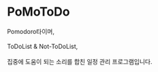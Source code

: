 # PoMoToDo
Pomodoro타이머,  
</br>
ToDoList & Not-ToDoList,   
</br>
집중에 도움이 되는 소리를 합친 일정 관리 프로그램입니다.
  
  
